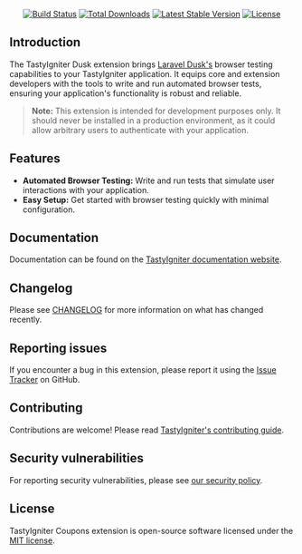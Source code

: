 <p align="center">
    <a href="https://github.com/tastyigniter/ti-ext-dusk/actions"><img src="https://github.com/tastyigniter/ti-ext-dusk/actions/workflows/pipeline.yml/badge.svg" alt="Build Status"></a>
    <a href="https://packagist.org/packages/tastyigniter/ti-ext-dusk"><img src="https://img.shields.io/packagist/dt/tastyigniter/ti-ext-dusk" alt="Total Downloads"></a>
    <a href="https://packagist.org/packages/tastyigniter/ti-ext-dusk"><img src="https://img.shields.io/packagist/v/tastyigniter/ti-ext-dusk" alt="Latest Stable Version"></a>
    <a href="https://packagist.org/packages/tastyigniter/ti-ext-dusk"><img src="https://img.shields.io/packagist/l/tastyigniter/ti-ext-dusk" alt="License"></a>
</p>

## Introduction

The TastyIgniter Dusk extension brings [Laravel Dusk's](https://laravel.com/docs/dusk) browser testing capabilities to your TastyIgniter application. It equips core and extension developers with the tools to write and run automated browser tests, ensuring your application's functionality is robust and reliable.

> **Note:** This extension is intended for development purposes only. It should never be installed in a production environment, as it could allow arbitrary users to authenticate with your application.

## Features

- **Automated Browser Testing:** Write and run tests that simulate user interactions with your application.
- **Easy Setup:** Get started with browser testing quickly with minimal configuration.

## Documentation

Documentation can be found on the [TastyIgniter documentation website](https://tastyigniter.com/docs/extensions/dusk).

## Changelog

Please see [CHANGELOG](https://github.com/tastyigniter/ti-ext-dusk/blob/master/CHANGELOG.md) for more information on what has changed recently.

## Reporting issues

If you encounter a bug in this extension, please report it using the [Issue Tracker](https://github.com/tastyigniter/ti-ext-dusk/issues) on GitHub.

## Contributing

Contributions are welcome! Please read [TastyIgniter's contributing guide](https://tastyigniter.com/docs/resources/contribution-guide).

## Security vulnerabilities

For reporting security vulnerabilities, please see [our security policy](https://github.com/tastyigniter/ti-ext-dusk/security/policy).

## License

TastyIgniter Coupons extension is open-source software licensed under the [MIT license](https://github.com/tastyigniter/ti-ext-dusk/blob/master/LICENSE.md).
